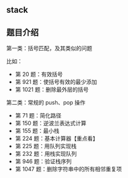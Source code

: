 ## stack



## 题目介绍

第一类：括号匹配，及其类似的问题

比如：

- 第 20 题：有效括号
- 第 921 题：使括号有效的最少添加
- 第 1021 题：删除最外层的括号



第二类：常规的 push、pop 操作

- 第 71 题：简化路径
- 第 150 题：逆波兰表达式计算
- 第 155 题：最小栈
- 第 224 题：基本计算器【重点看】
- 第 225 题：用队列实现栈
- 第 232 题：用栈实现队列
- 第 946 题：验证栈序列
- 第 1047 题：删除字符串中的所有相邻重复项

